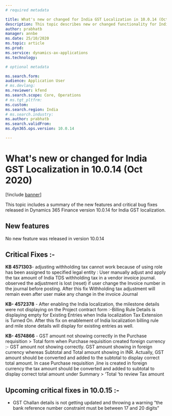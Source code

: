 ```yaml
---
# required metadata

title: What's new or changed for India GST Localization in 10.0.14 (October 2020)
description: This topic describes new or changed functionality for India GST features released in Dynamics 365 Finance version 10.0.14.
author: prabhatb
manager: annbe
ms.date: 25/10/2020
ms.topic: article
ms.prod: 
ms.service: dynamics-ax-applications
ms.technology: 

# optional metadata

ms.search.form: 
audience: Application User
# ms.devlang: 
ms.reviewer: kfend
ms.search.scope: Core, Operations
# ms.tgt_pltfrm: 
ms.custom: 
ms.search.region: India
# ms.search.industry: 
ms.author: prabhatb
ms.search.validFrom: 
ms.dyn365.ops.version: 10.0.14

---
```


# What's new or changed for India GST Localization in 10.0.14 (Oct 2020)

[!include [banner](../includes/banner.md)]

This topic includes a summary of the new features and critical bug fixes released in Dynamics 365 Finance version 10.0.14 for India GST localization. 

## New features

No new feature was released in version 10.0.14 

## Critical Fixes :- 

 **KB 4571303**- adjusting withholding tax cannot work because of using role has been assigned to specified legal entity : User manually adjust and apply the tax amount of India TDS withholding tax in a vendor invoice journal. observed the adjustment is lost (reset) if user change the Invoice number in the journal before posting. After this fix Withholding tax adjustment will remain even after user make any change in the invoice Journal  

 

**KB- 4572378** - After enabling the India localization, the milestone details were not displaying on the Project contract form :-Billing Rule Details is displaying empty for Existing Entries when India localization Tax Extension is Turned On. After this fix on enablement of India localization billing rule and mile stone details will display for existing entries as well. 

 

**KB- 4574866** - GST amount not showing correctly in the Purchase requisition > Total form when Purchase requisition created foreign currency :- GST amount not showing correctly. GST amount showing in foreign currency whereas Subtotal and Total amount showing in INR. Actually, GST amount should be converted and added to the subtotal to display correct total amount. In case Purchase requisition ,line is created in foreign currency the tax amount should be converted and added to subtotal to display correct total amount under  Summary > ‘Total ‘to review Tax amount 

## Upcoming critical fixes in 10.0.15 :-  

- GST Challan details is not getting updated and throwing a warning “the bank reference number constraint must be between 17 and 20 digits” 
